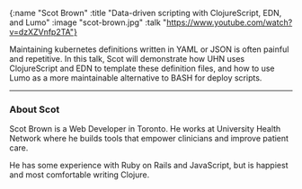 {:name  "Scot Brown"
 :title "Data-driven scripting with ClojureScript, EDN, and Lumo"
 :image "scot-brown.jpg"
 :talk "https://www.youtube.com/watch?v=dzXZVnfp2TA"}

Maintaining kubernetes definitions written in YAML or JSON is often painful and repetitive. In this talk, Scot will demonstrate how UHN uses ClojureScript and EDN to template these definition files, and how to use Lumo as a more maintainable alternative to BASH for deploy scripts.

---

### About Scot

Scot Brown is a Web Developer in Toronto. He works at University Health Network where he builds tools that empower clinicians and improve patient care.

He has some experience with Ruby on Rails and JavaScript, but is happiest and most comfortable writing Clojure.